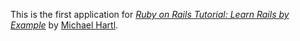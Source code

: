 This is the first application for
[*Ruby on Rails Tutorial: Learn Rails by Example*](http://railstutorial.org/)
by [Michael Hartl](http://michaelhartl.com/).